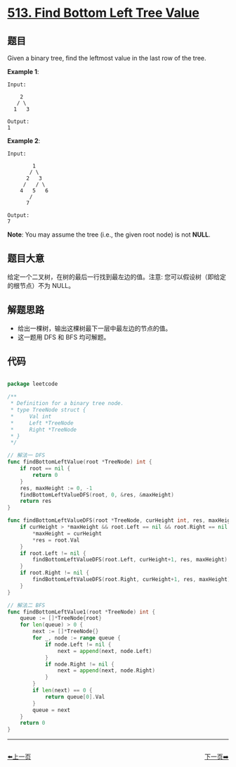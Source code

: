 # [513. Find Bottom Left Tree Value](https://leetcode.com/problems/find-bottom-left-tree-value/)


## 题目

Given a binary tree, find the leftmost value in the last row of the tree.

**Example 1**:

    Input:
    
        2
       / \
      1   3
    
    Output:
    1

**Example 2**:

    Input:
    
            1
           / \
          2   3
         /   / \
        4   5   6
           /
          7
    
    Output:
    7

**Note**: You may assume the tree (i.e., the given root node) is not **NULL**.


## 题目大意

给定一个二叉树，在树的最后一行找到最左边的值。注意: 您可以假设树（即给定的根节点）不为 NULL。






## 解题思路


- 给出一棵树，输出这棵树最下一层中最左边的节点的值。
- 这一题用 DFS 和 BFS 均可解题。


## 代码

```go

package leetcode

/**
 * Definition for a binary tree node.
 * type TreeNode struct {
 *     Val int
 *     Left *TreeNode
 *     Right *TreeNode
 * }
 */

// 解法一 DFS
func findBottomLeftValue(root *TreeNode) int {
	if root == nil {
		return 0
	}
	res, maxHeight := 0, -1
	findBottomLeftValueDFS(root, 0, &res, &maxHeight)
	return res
}

func findBottomLeftValueDFS(root *TreeNode, curHeight int, res, maxHeight *int) {
	if curHeight > *maxHeight && root.Left == nil && root.Right == nil {
		*maxHeight = curHeight
		*res = root.Val
	}
	if root.Left != nil {
		findBottomLeftValueDFS(root.Left, curHeight+1, res, maxHeight)
	}
	if root.Right != nil {
		findBottomLeftValueDFS(root.Right, curHeight+1, res, maxHeight)
	}
}

// 解法二 BFS
func findBottomLeftValue1(root *TreeNode) int {
	queue := []*TreeNode{root}
	for len(queue) > 0 {
		next := []*TreeNode{}
		for _, node := range queue {
			if node.Left != nil {
				next = append(next, node.Left)
			}
			if node.Right != nil {
				next = append(next, node.Right)
			}
		}
		if len(next) == 0 {
			return queue[0].Val
		}
		queue = next
	}
	return 0
}

```
----------------------------------------------
<div style="display: flex;justify-content: space-between;align-items: center;">
<p><a href="https://books.halfrost.com/leetcode/ChapterFour/0509.Fibonacci-Number/">⬅️上一页</a></p>
<p><a href="https://books.halfrost.com/leetcode/ChapterFour/0515.Find-Largest-Value-in-Each-Tree-Row/">下一页➡️</a></p>
</div>

